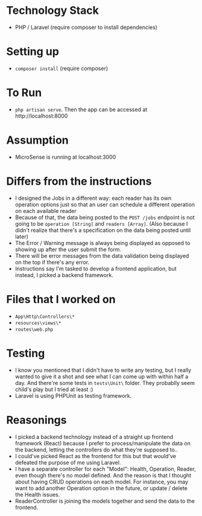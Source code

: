 # Technology Stack

-   PHP / Laravel (require composer to install dependencies)

# Setting up

-   `composer install` (require composer)

# To Run

-   `php artisan serve`. Then the app can be accessed at http://localhost:8000

# Assumption

-   MicroSense is running at localhost:3000

# Differs from the instructions

-   I designed the Jobs in a different way: each reader has its own operation options just so that an user can schedule a different operation on each available reader
-   Because of that, the data being posted to the `POST /jobs` endpoint is not going to be `operation [String]` and `readers [Array]`. (Also because I didn't realize that there's a specification on the data being posted until later)
-   The Error / Warning message is always being displayed as opposed to showing up after the user submit the form.
-   There will be error messages from the data validation being displayed on the top if there's any error.
-   Instructions say I'm tasked to develop a frontend application, but instead, I picked a backend framework.

# Files that I worked on

-   `App\Http\Controllers\*`
-   `resources\views\*`
-   `routes\web.php`

# Testing

-   I know you mentioned that I didn't have to write any testing, but I really wanted to give it a shot and see what I can come up with within half a day. And there're some tests in `tests\Unit\` folder. They probablly seem child's play but I tried at least :)
-   Laravel is using PHPUnit as testing framework.

# Reasonings

-   I picked a backend technology instead of a straight up frontend framework (React) because I prefer to process/manipulate the data on the backend, letting the controllers do what they're supposed to..
-   I could've picked React as the frontend for this but that would've defeated the purpose of me using Laravel.
-   I have a separate controller for each "Model": Health, Operation, Reader, even though there's no model defined. And the reason is that I thought about having CRUD operations on each model. For instance, you may want to add another Operation option in the future, or update / delete the Health issues.
-   ReaderController is joining the models together and send the data to the frontend.
